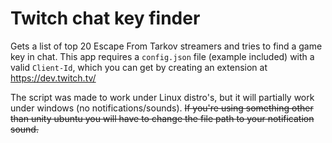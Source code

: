 # Twitch chat key finder

Gets a list of top 20 Escape From Tarkov streamers and tries to find a game key in chat.
This app requires a ```config.json``` file (example included) with a valid ```Client-Id```, which you can get by creating an extension at https://dev.twitch.tv/

The script was made to work under Linux distro's, but it will partially work under windows (no notifications/sounds). ~~If you're using something other than unity ubuntu you will have to change the file path to your notification sound.~~ 
